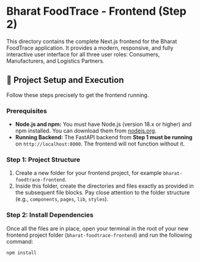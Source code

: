 # Bharat FoodTrace - Frontend (Step 2)

This directory contains the complete Next.js frontend for the Bharat FoodTrace application. It provides a modern, responsive, and fully interactive user interface for all three user roles: Consumers, Manufacturers, and Logistics Partners.

## 🚀 **Project Setup and Execution**

Follow these steps precisely to get the frontend running.

### **Prerequisites**

* **Node.js and npm:** You must have Node.js (version 18.x or higher) and npm installed. You can download them from [nodejs.org](https://nodejs.org/).
* **Running Backend:** The FastAPI backend from **Step 1 must be running** on `http://localhost:8000`. The frontend will not function without it.

### **Step 1: Project Structure**

1.  Create a new folder for your frontend project, for example `bharat-foodtrace-frontend`.
2.  Inside this folder, create the directories and files exactly as provided in the subsequent file blocks. Pay close attention to the folder structure (e.g., `components`, `pages`, `lib`, `styles`).

### **Step 2: Install Dependencies**

Once all the files are in place, open your terminal in the root of your new frontend project folder (`bharat-foodtrace-frontend`) and run the following command:

```bash
npm install
